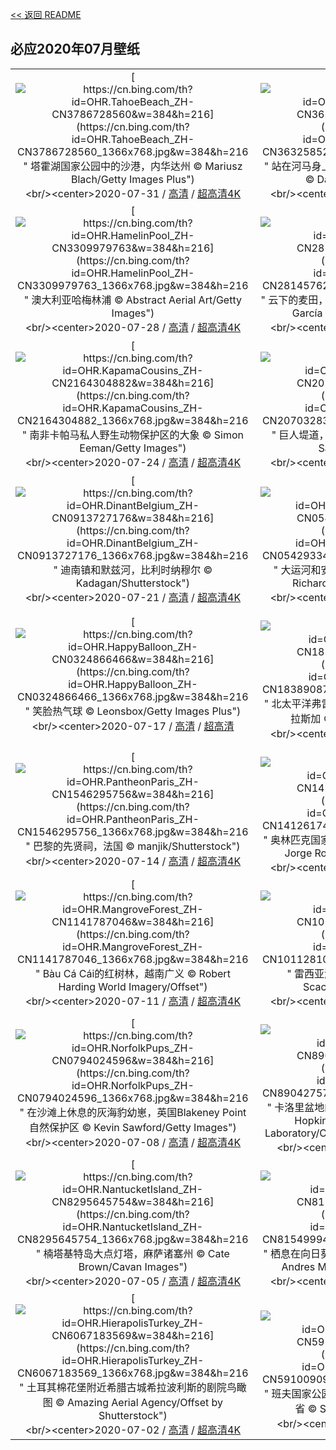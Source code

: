 [<< 返回 README](../../README.md)
## 必应2020年07月壁纸
||||
|:---:|:---:|:---:|
|[![https://cn.bing.com/th?id=OHR.TahoeBeach_ZH-CN3786728560&w=384&h=216](https://cn.bing.com/th?id=OHR.TahoeBeach_ZH-CN3786728560_1366x768.jpg&w=384&h=216 " &#10;塔霍湖国家公园中的沙港，内华达州&#10;© Mariusz Blach/Getty Images Plus")](https://cn.bing.com/search?q=%E5%A1%94%E9%9C%8D%E6%B9%96%E5%9B%BD%E5%AE%B6%E5%85%AC%E5%9B%AD%E4%B8%AD%E7%9A%84%E6%B2%99%E6%B8%AF%EF%BC%8C%E5%86%85%E5%8D%8E%E8%BE%BE%E5%B7%9E&form=hpcapt&mkt=zh-cn&filters=HpDate:"20200731_1600")<br/><center>2020-07-31 / [高清](https://cn.bing.com/th?id=OHR.TahoeBeach_ZH-CN3786728560_1920x1200.jpg&w=1920&h=1200) / [超高清4K](https://cn.bing.com/th?id=OHR.TahoeBeach_ZH-CN3786728560_UHD.jpg&w=3840&h=2160)<center/>|[![https://cn.bing.com/th?id=OHR.HamerkopHunting_ZH-CN3632585255&w=384&h=216](https://cn.bing.com/th?id=OHR.HamerkopHunting_ZH-CN3632585255_1366x768.jpg&w=384&h=216 " &#10;站在河马身上的锤头鹳，津巴布韦马纳潭国家公园&#10;© David Fettes/Getty Images")](https://cn.bing.com/search?q=%E7%AB%99%E5%9C%A8%E6%B2%B3%E9%A9%AC%E8%BA%AB%E4%B8%8A%E7%9A%84%E9%94%A4%E5%A4%B4%E9%B9%B3%EF%BC%8C%E6%B4%A5%E5%B7%B4%E5%B8%83%E9%9F%A6%E9%A9%AC%E7%BA%B3%E6%BD%AD%E5%9B%BD%E5%AE%B6%E5%85%AC%E5%9B%AD&form=hpcapt&mkt=zh-cn&filters=HpDate:"20200730_1600")<br/><center>2020-07-30 / [高清](https://cn.bing.com/th?id=OHR.HamerkopHunting_ZH-CN3632585255_1920x1200.jpg&w=1920&h=1200) / [超高清4K](https://cn.bing.com/th?id=OHR.HamerkopHunting_ZH-CN3632585255_UHD.jpg&w=3840&h=2160)<center/>|[![https://cn.bing.com/th?id=OHR.KallurLighthouse_ZH-CN3407251246&w=384&h=216](https://cn.bing.com/th?id=OHR.KallurLighthouse_ZH-CN3407251246_1366x768.jpg&w=384&h=216 " &#10;法罗群岛中的卡尔斯岛&#10;© Swen Stroop/Getty Images Plus")](https://cn.bing.com/search?q=%E6%B3%95%E7%BD%97%E7%BE%A4%E5%B2%9B%E4%B8%AD%E7%9A%84%E5%8D%A1%E5%B0%94%E6%96%AF%E5%B2%9B&form=hpcapt&mkt=zh-cn&filters=HpDate:"20200729_1600")<br/><center>2020-07-29 / [高清](https://cn.bing.com/th?id=OHR.KallurLighthouse_ZH-CN3407251246_1920x1200.jpg&w=1920&h=1200) / [超高清8K](https://cn.bing.com/th?id=OHR.KallurLighthouse_ZH-CN3407251246_UHD.jpg)<center/>|
|[![https://cn.bing.com/th?id=OHR.HamelinPool_ZH-CN3309979763&w=384&h=216](https://cn.bing.com/th?id=OHR.HamelinPool_ZH-CN3309979763_1366x768.jpg&w=384&h=216 " &#10;澳大利亚哈梅林浦&#10;© Abstract Aerial Art/Getty Images")](https://cn.bing.com/search?q=%E6%BE%B3%E5%A4%A7%E5%88%A9%E4%BA%9A%E5%93%88%E6%A2%85%E6%9E%97%E6%B5%A6&form=hpcapt&mkt=zh-cn&filters=HpDate:"20200728_1600")<br/><center>2020-07-28 / [高清](https://cn.bing.com/th?id=OHR.HamelinPool_ZH-CN3309979763_1920x1200.jpg&w=1920&h=1200) / [超高清4K](https://cn.bing.com/th?id=OHR.HamelinPool_ZH-CN3309979763_UHD.jpg&w=3840&h=2160)<center/>|[![https://cn.bing.com/th?id=OHR.WheatCastilla_ZH-CN2814576294&w=384&h=216](https://cn.bing.com/th?id=OHR.WheatCastilla_ZH-CN2814576294_1366x768.jpg&w=384&h=216 " &#10;云下的麦田，西班牙巴利亚多利德&#10;© Carlos Javier García Prieto/EyeEm/Getty Images")](https://cn.bing.com/search?q=%E4%BA%91%E4%B8%8B%E7%9A%84%E9%BA%A6%E7%94%B0%EF%BC%8C%E8%A5%BF%E7%8F%AD%E7%89%99%E5%B7%B4%E5%88%A9%E4%BA%9A%E5%A4%9A%E5%88%A9%E5%BE%B7&form=hpcapt&mkt=zh-cn&filters=HpDate:"20200726_1600")<br/><center>2020-07-26 / [高清](https://cn.bing.com/th?id=OHR.WheatCastilla_ZH-CN2814576294_1920x1200.jpg&w=1920&h=1200) / [超高清4K](https://cn.bing.com/th?id=OHR.WheatCastilla_ZH-CN2814576294_UHD.jpg&w=3840&h=2160)<center/>|[![https://cn.bing.com/th?id=OHR.RedSailboat_ZH-CN2386102503&w=384&h=216](https://cn.bing.com/th?id=OHR.RedSailboat_ZH-CN2386102503_1366x768.jpg&w=384&h=216 " &#10;迪斯科湾，格陵兰岛伊卢利萨特&#10;© Kertu/Shutterstock")](https://cn.bing.com/search?q=%E8%BF%AA%E6%96%AF%E7%A7%91%E6%B9%BE%EF%BC%8C%E6%A0%BC%E9%99%B5%E5%85%B0%E5%B2%9B%E4%BC%8A%E5%8D%A2%E5%88%A9%E8%90%A8%E7%89%B9&form=hpcapt&mkt=zh-cn&filters=HpDate:"20200725_1600")<br/><center>2020-07-25 / [高清](https://cn.bing.com/th?id=OHR.RedSailboat_ZH-CN2386102503_1920x1200.jpg&w=1920&h=1200) / [超高清4K](https://cn.bing.com/th?id=OHR.RedSailboat_ZH-CN2386102503_UHD.jpg&w=3840&h=2160)<center/>|
|[![https://cn.bing.com/th?id=OHR.KapamaCousins_ZH-CN2164304882&w=384&h=216](https://cn.bing.com/th?id=OHR.KapamaCousins_ZH-CN2164304882_1366x768.jpg&w=384&h=216 " &#10;南非卡帕马私人野生动物保护区的大象&#10;© Simon Eeman/Getty Images")](https://cn.bing.com/search?q=%E5%8D%97%E9%9D%9E%E5%8D%A1%E5%B8%95%E9%A9%AC%E7%A7%81%E4%BA%BA%E9%87%8E%E7%94%9F%E5%8A%A8%E7%89%A9%E4%BF%9D%E6%8A%A4%E5%8C%BA%E7%9A%84%E5%A4%A7%E8%B1%A1&form=hpcapt&mkt=zh-cn&filters=HpDate:"20200724_1600")<br/><center>2020-07-24 / [高清](https://cn.bing.com/th?id=OHR.KapamaCousins_ZH-CN2164304882_1920x1200.jpg&w=1920&h=1200) / [超高清4K](https://cn.bing.com/th?id=OHR.KapamaCousins_ZH-CN2164304882_UHD.jpg&w=3840&h=2160)<center/>|[![https://cn.bing.com/th?id=OHR.CausewayStones_ZH-CN2070328388&w=384&h=216](https://cn.bing.com/th?id=OHR.CausewayStones_ZH-CN2070328388_1366x768.jpg&w=384&h=216 " &#10;巨人堤道，英国北爱尔兰布什米尔斯&#10;© Chiara Salvadori/Getty Images")](https://cn.bing.com/search?q=%E5%B7%A8%E4%BA%BA%E5%A0%A4%E9%81%93%EF%BC%8C%E8%8B%B1%E5%9B%BD%E5%8C%97%E7%88%B1%E5%B0%94%E5%85%B0%E5%B8%83%E4%BB%80%E7%B1%B3%E5%B0%94%E6%96%AF&form=hpcapt&mkt=zh-cn&filters=HpDate:"20200723_1600")<br/><center>2020-07-23 / [高清](https://cn.bing.com/th?id=OHR.CausewayStones_ZH-CN2070328388_1920x1200.jpg&w=1920&h=1200) / [超高清4K](https://cn.bing.com/th?id=OHR.CausewayStones_ZH-CN2070328388_UHD.jpg&w=3840&h=2160)<center/>|[![https://cn.bing.com/th?id=OHR.RedBlueWildebeest_ZH-CN1024893552&w=384&h=216](https://cn.bing.com/th?id=OHR.RedBlueWildebeest_ZH-CN1024893552_1366x768.jpg&w=384&h=216 " &#10;日落时分正在迁徙的斑纹角马群，肯尼亚马赛马拉野生动物保护区&#10;© Denis-Huot/Minden Pictures")](https://cn.bing.com/search?q=%E6%97%A5%E8%90%BD%E6%97%B6%E5%88%86%E6%AD%A3%E5%9C%A8%E8%BF%81%E5%BE%99%E7%9A%84%E6%96%91%E7%BA%B9%E8%A7%92%E9%A9%AC%E7%BE%A4%EF%BC%8C%E8%82%AF%E5%B0%BC%E4%BA%9A%E9%A9%AC%E8%B5%9B%E9%A9%AC%E6%8B%89%E9%87%8E%E7%94%9F%E5%8A%A8%E7%89%A9%E4%BF%9D%E6%8A%A4%E5%8C%BA&form=hpcapt&mkt=zh-cn&filters=HpDate:"20200722_1600")<br/><center>2020-07-22 / [高清](https://cn.bing.com/th?id=OHR.RedBlueWildebeest_ZH-CN1024893552_1920x1200.jpg&w=1920&h=1200) / [超高清4K](https://cn.bing.com/th?id=OHR.RedBlueWildebeest_ZH-CN1024893552_UHD.jpg&w=3840&h=2160)<center/>|
|[![https://cn.bing.com/th?id=OHR.DinantBelgium_ZH-CN0913727176&w=384&h=216](https://cn.bing.com/th?id=OHR.DinantBelgium_ZH-CN0913727176_1366x768.jpg&w=384&h=216 " &#10;迪南镇和默兹河，比利时纳穆尔&#10;© Kadagan/Shutterstock")](https://cn.bing.com/search?q=%E8%BF%AA%E5%8D%97%E9%95%87%E5%92%8C%E9%BB%98%E5%85%B9%E6%B2%B3%EF%BC%8C%E6%AF%94%E5%88%A9%E6%97%B6%E7%BA%B3%E7%A9%86%E5%B0%94&form=hpcapt&mkt=zh-cn&filters=HpDate:"20200721_1600")<br/><center>2020-07-21 / [高清](https://cn.bing.com/th?id=OHR.DinantBelgium_ZH-CN0913727176_1920x1200.jpg&w=1920&h=1200) / [超高清4K](https://cn.bing.com/th?id=OHR.DinantBelgium_ZH-CN0913727176_UHD.jpg&w=3840&h=2160)<center/>|[![https://cn.bing.com/th?id=OHR.GrandCanalGondolas_ZH-CN0542933448&w=384&h=216](https://cn.bing.com/th?id=OHR.GrandCanalGondolas_ZH-CN0542933448_1366x768.jpg&w=384&h=216 " &#10;大运河和安康圣母圣殿，意大利威尼斯&#10;© Jim Richardson/Offset by Shutterstock")](https://cn.bing.com/search?q=%E5%A4%A7%E8%BF%90%E6%B2%B3%E5%92%8C%E5%AE%89%E5%BA%B7%E5%9C%A3%E6%AF%8D%E5%9C%A3%E6%AE%BF%EF%BC%8C%E6%84%8F%E5%A4%A7%E5%88%A9%E5%A8%81%E5%B0%BC%E6%96%AF&form=hpcapt&mkt=zh-cn&filters=HpDate:"20200719_1600")<br/><center>2020-07-19 / [高清](https://cn.bing.com/th?id=OHR.GrandCanalGondolas_ZH-CN0542933448_1920x1200.jpg&w=1920&h=1200) / [超高清4K](https://cn.bing.com/th?id=OHR.GrandCanalGondolas_ZH-CN0542933448_UHD.jpg&w=3840&h=2160)<center/>|[![https://cn.bing.com/th?id=OHR.NineSpotted_ZH-CN0422284522&w=384&h=216](https://cn.bing.com/th?id=OHR.NineSpotted_ZH-CN0422284522_1366x768.jpg&w=384&h=216 " &#10;九斑蛾，瑞士&#10;© Thomas Marent/Minden Pictures")](https://cn.bing.com/search?q=%E4%B9%9D%E6%96%91%E8%9B%BE%EF%BC%8C%E7%91%9E%E5%A3%AB&form=hpcapt&mkt=zh-cn&filters=HpDate:"20200718_1600")<br/><center>2020-07-18 / [高清](https://cn.bing.com/th?id=OHR.NineSpotted_ZH-CN0422284522_1920x1200.jpg&w=1920&h=1200) / [超高清4K](https://cn.bing.com/th?id=OHR.NineSpotted_ZH-CN0422284522_UHD.jpg&w=3840&h=2160)<center/>|
|[![https://cn.bing.com/th?id=OHR.HappyBalloon_ZH-CN0324866466&w=384&h=216](https://cn.bing.com/th?id=OHR.HappyBalloon_ZH-CN0324866466_1366x768.jpg&w=384&h=216 " &#10;笑脸热气球&#10;© Leonsbox/Getty Images Plus")](https://cn.bing.com/search?q=%E7%AC%91%E8%84%B8%E7%83%AD%E6%B0%94%E7%90%83&form=hpcapt&mkt=zh-cn&filters=HpDate:"20200717_1600")<br/><center>2020-07-17 / [高清](https://cn.bing.com/th?id=OHR.HappyBalloon_ZH-CN0324866466_1920x1200.jpg&w=1920&h=1200) / [超高清](https://cn.bing.com/th?id=OHR.HappyBalloon_ZH-CN0324866466_UHD.jpg)<center/>|[![https://cn.bing.com/th?id=OHR.FrederickSound_ZH-CN1838908749&w=384&h=216](https://cn.bing.com/th?id=OHR.FrederickSound_ZH-CN1838908749_1366x768.jpg&w=384&h=216 " &#10;北太平洋弗雷德里克海峡中的座头鲸冲出海面，阿拉斯加&#10;© Tony Wu/Minden Pictures")](https://cn.bing.com/search?q=%E5%8C%97%E5%A4%AA%E5%B9%B3%E6%B4%8B%E5%BC%97%E9%9B%B7%E5%BE%B7%E9%87%8C%E5%85%8B%E6%B5%B7%E5%B3%A1%E4%B8%AD%E7%9A%84%E5%BA%A7%E5%A4%B4%E9%B2%B8%E5%86%B2%E5%87%BA%E6%B5%B7%E9%9D%A2%EF%BC%8C%E9%98%BF%E6%8B%89%E6%96%AF%E5%8A%A0&form=hpcapt&mkt=zh-cn&filters=HpDate:"20200716_1600")<br/><center>2020-07-16 / [高清](https://cn.bing.com/th?id=OHR.FrederickSound_ZH-CN1838908749_1920x1200.jpg&w=1920&h=1200) / [超高清8K](https://cn.bing.com/th?id=OHR.FrederickSound_ZH-CN1838908749_UHD.jpg)<center/>|[![https://cn.bing.com/th?id=OHR.WinchesterCrypt_ZH-CN1683778044&w=384&h=216](https://cn.bing.com/th?id=OHR.WinchesterCrypt_ZH-CN1683778044_1366x768.jpg&w=384&h=216 " &#10;被洪水淹没的温彻斯特大教堂地下室，英国汉普郡&#10;© Oliver Hoffmann/Alamy")](https://cn.bing.com/search?q=%E8%A2%AB%E6%B4%AA%E6%B0%B4%E6%B7%B9%E6%B2%A1%E7%9A%84%E6%B8%A9%E5%BD%BB%E6%96%AF%E7%89%B9%E5%A4%A7%E6%95%99%E5%A0%82%E5%9C%B0%E4%B8%8B%E5%AE%A4%EF%BC%8C%E8%8B%B1%E5%9B%BD%E6%B1%89%E6%99%AE%E9%83%A1&form=hpcapt&mkt=zh-cn&filters=HpDate:"20200715_1600")<br/><center>2020-07-15 / [高清](https://cn.bing.com/th?id=OHR.WinchesterCrypt_ZH-CN1683778044_1920x1200.jpg&w=1920&h=1200) / [超高清4K](https://cn.bing.com/th?id=OHR.WinchesterCrypt_ZH-CN1683778044_UHD.jpg&w=3840&h=2160)<center/>|
|[![https://cn.bing.com/th?id=OHR.PantheonParis_ZH-CN1546295756&w=384&h=216](https://cn.bing.com/th?id=OHR.PantheonParis_ZH-CN1546295756_1366x768.jpg&w=384&h=216 " &#10;巴黎的先贤祠，法国&#10;© manjik/Shutterstock")](https://cn.bing.com/search?q=%E5%B7%B4%E9%BB%8E%E7%9A%84%E5%85%88%E8%B4%A4%E7%A5%A0%EF%BC%8C%E6%B3%95%E5%9B%BD&form=hpcapt&mkt=zh-cn&filters=HpDate:"20200714_1600")<br/><center>2020-07-14 / [高清](https://cn.bing.com/th?id=OHR.PantheonParis_ZH-CN1546295756_1920x1200.jpg&w=1920&h=1200) / [超高清4K](https://cn.bing.com/th?id=OHR.PantheonParis_ZH-CN1546295756_UHD.jpg&w=3840&h=2160)<center/>|[![https://cn.bing.com/th?id=OHR.SunnyRainforest_ZH-CN1412617420&w=384&h=216](https://cn.bing.com/th?id=OHR.SunnyRainforest_ZH-CN1412617420_1366x768.jpg&w=384&h=216 " &#10;奥林匹克国家公园中的可可西里雨林，华盛顿州&#10;© Jorge Romano/Offset by Shutterstock")](https://cn.bing.com/search?q=%E5%A5%A5%E6%9E%97%E5%8C%B9%E5%85%8B%E5%9B%BD%E5%AE%B6%E5%85%AC%E5%9B%AD%E4%B8%AD%E7%9A%84%E5%8F%AF%E5%8F%AF%E8%A5%BF%E9%87%8C%E9%9B%A8%E6%9E%97%EF%BC%8C%E5%8D%8E%E7%9B%9B%E9%A1%BF%E5%B7%9E&form=hpcapt&mkt=zh-cn&filters=HpDate:"20200713_1600")<br/><center>2020-07-13 / [高清](https://cn.bing.com/th?id=OHR.SunnyRainforest_ZH-CN1412617420_1920x1200.jpg&w=1920&h=1200) / [超高清4K](https://cn.bing.com/th?id=OHR.SunnyRainforest_ZH-CN1412617420_UHD.jpg&w=3840&h=2160)<center/>|[![https://cn.bing.com/th?id=OHR.WaterRipplesVideo_ZH-CN8790763092&w=384&h=216](https://cn.bing.com/th?id=OHR.WaterRipplesVideo_ZH-CN8790763092_1366x768.jpg&w=384&h=216 " &#10;埃热泽尔斯湖面上的波纹，拉脱维亚拉特加尔地区&#10;© Eaglewood Films/Nimia")](https://cn.bing.com/search?q=%E5%9F%83%E7%83%AD%E6%B3%BD%E5%B0%94%E6%96%AF%E6%B9%96%E9%9D%A2%E4%B8%8A%E7%9A%84%E6%B3%A2%E7%BA%B9%EF%BC%8C%E6%8B%89%E8%84%B1%E7%BB%B4%E4%BA%9A%E6%8B%89%E7%89%B9%E5%8A%A0%E5%B0%94%E5%9C%B0%E5%8C%BA&form=hpcapt&mkt=zh-cn&filters=HpDate:"20200712_1600")<br/><center>2020-07-12 / [高清](https://cn.bing.com/th?id=OHR.WaterRipplesVideo_ZH-CN8790763092_1920x1200.jpg&w=1920&h=1200) / [超高清](https://cn.bing.com/th?id=OHR.WaterRipplesVideo_ZH-CN8790763092_UHD.jpg)<center/>|
|[![https://cn.bing.com/th?id=OHR.MangroveForest_ZH-CN1141787046&w=384&h=216](https://cn.bing.com/th?id=OHR.MangroveForest_ZH-CN1141787046_1366x768.jpg&w=384&h=216 " &#10;Bàu Cá Cái的红树林，越南广义&#10;© Robert Harding World Imagery/Offset")](https://cn.bing.com/search?q=B%C3%A0u&form=hpcapt&mkt=zh-cn&filters=HpDate:"20200711_1600")<br/><center>2020-07-11 / [高清](https://cn.bing.com/th?id=OHR.MangroveForest_ZH-CN1141787046_1920x1200.jpg&w=1920&h=1200) / [超高清4K](https://cn.bing.com/th?id=OHR.MangroveForest_ZH-CN1141787046_UHD.jpg&w=3840&h=2160)<center/>|[![https://cn.bing.com/th?id=OHR.BellTowerItaly_ZH-CN1011281003&w=384&h=216](https://cn.bing.com/th?id=OHR.BellTowerItaly_ZH-CN1011281003_1366x768.jpg&w=384&h=216 " &#10;雷西亚湖上的钟楼 ，意大利博尔扎诺&#10;© Scacciamosche/Getty Images")](https://cn.bing.com/search?q=%E9%9B%B7%E8%A5%BF%E4%BA%9A%E6%B9%96%E4%B8%8A%E7%9A%84%E9%92%9F%E6%A5%BC&form=hpcapt&mkt=zh-cn&filters=HpDate:"20200710_1600")<br/><center>2020-07-10 / [高清](https://cn.bing.com/th?id=OHR.BellTowerItaly_ZH-CN1011281003_1920x1200.jpg&w=1920&h=1200) / [超高清4K](https://cn.bing.com/th?id=OHR.BellTowerItaly_ZH-CN1011281003_UHD.jpg&w=3840&h=2160)<center/>|[![https://cn.bing.com/th?id=OHR.ColoradoColumbine_ZH-CN0901580141&w=384&h=216](https://cn.bing.com/th?id=OHR.ColoradoColumbine_ZH-CN0901580141_1366x768.jpg&w=384&h=216 " &#10;位于科罗拉多南部圣胡安山脉的美国盆地&#10;© Blaine Harrington III/Alamy")](https://cn.bing.com/search?q=%E4%BD%8D%E4%BA%8E%E7%A7%91%E7%BD%97%E6%8B%89%E5%A4%9A%E5%8D%97%E9%83%A8%E5%9C%A3%E8%83%A1%E5%AE%89%E5%B1%B1%E8%84%89%E7%9A%84%E7%BE%8E%E5%9B%BD%E7%9B%86%E5%9C%B0&form=hpcapt&mkt=zh-cn&filters=HpDate:"20200709_1600")<br/><center>2020-07-09 / [高清](https://cn.bing.com/th?id=OHR.ColoradoColumbine_ZH-CN0901580141_1920x1200.jpg&w=1920&h=1200) / [超高清4K](https://cn.bing.com/th?id=OHR.ColoradoColumbine_ZH-CN0901580141_UHD.jpg&w=3840&h=2160)<center/>|
|[![https://cn.bing.com/th?id=OHR.NorfolkPups_ZH-CN0794024596&w=384&h=216](https://cn.bing.com/th?id=OHR.NorfolkPups_ZH-CN0794024596_1366x768.jpg&w=384&h=216 " &#10;在沙滩上休息的灰海豹幼崽，英国Blakeney Point自然保护区&#10;© Kevin Sawford/Getty Images")](https://cn.bing.com/search?q=%E5%9C%A8%E6%B2%99%E6%BB%A9%E4%B8%8A%E4%BC%91%E6%81%AF%E7%9A%84%E7%81%B0%E6%B5%B7%E8%B1%B9%E5%B9%BC%E5%B4%BD%EF%BC%8C%E8%8B%B1%E5%9B%BDBlakeney&form=hpcapt&mkt=zh-cn&filters=HpDate:"20200708_1600")<br/><center>2020-07-08 / [高清](https://cn.bing.com/th?id=OHR.NorfolkPups_ZH-CN0794024596_1920x1200.jpg&w=1920&h=1200) / [超高清4K](https://cn.bing.com/th?id=OHR.NorfolkPups_ZH-CN0794024596_UHD.jpg&w=3840&h=2160)<center/>|[![https://cn.bing.com/th?id=OHR.CalorisMDIS_ZH-CN8904275746&w=384&h=216](https://cn.bing.com/th?id=OHR.CalorisMDIS_ZH-CN8904275746_1366x768.jpg&w=384&h=216 " &#10;卡洛里盆地的合成全彩图，水星&#10;© NASA/Johns Hopkins University Applied Physics Laboratory/Carnegie Institution of Washington")](https://cn.bing.com/search?q=%E5%8D%A1%E6%B4%9B%E9%87%8C%E7%9B%86%E5%9C%B0%E7%9A%84%E5%90%88%E6%88%90%E5%85%A8%E5%BD%A9%E5%9B%BE%EF%BC%8C%E6%B0%B4%E6%98%9F&form=hpcapt&mkt=zh-cn&filters=HpDate:"20200707_1600")<br/><center>2020-07-07 / [高清](https://cn.bing.com/th?id=OHR.CalorisMDIS_ZH-CN8904275746_1920x1200.jpg&w=1920&h=1200) / [超高清](https://cn.bing.com/th?id=OHR.CalorisMDIS_ZH-CN8904275746_UHD.jpg)<center/>|[![https://cn.bing.com/th?id=OHR.Kamchatka_ZH-CN8647931935&w=384&h=216](https://cn.bing.com/th?id=OHR.Kamchatka_ZH-CN8647931935_1366x768.jpg&w=384&h=216 " &#10;堪察加半岛上的扎尔巴奇克火山，俄罗斯&#10;© Egor Vlasov/Shutterstock")](https://cn.bing.com/search?q=%E5%A0%AA%E5%AF%9F%E5%8A%A0%E5%8D%8A%E5%B2%9B%E4%B8%8A%E7%9A%84%E6%89%8E%E5%B0%94%E5%B7%B4%E5%A5%87%E5%85%8B%E7%81%AB%E5%B1%B1%EF%BC%8C%E4%BF%84%E7%BD%97%E6%96%AF&form=hpcapt&mkt=zh-cn&filters=HpDate:"20200706_1600")<br/><center>2020-07-06 / [高清](https://cn.bing.com/th?id=OHR.Kamchatka_ZH-CN8647931935_1920x1200.jpg&w=1920&h=1200) / [超高清4K](https://cn.bing.com/th?id=OHR.Kamchatka_ZH-CN8647931935_UHD.jpg&w=3840&h=2160)<center/>|
|[![https://cn.bing.com/th?id=OHR.NantucketIsland_ZH-CN8295645754&w=384&h=216](https://cn.bing.com/th?id=OHR.NantucketIsland_ZH-CN8295645754_1366x768.jpg&w=384&h=216 " &#10;楠塔基特岛大点灯塔，麻萨诸塞州&#10;© Cate Brown/Cavan Images")](https://cn.bing.com/search?q=%E6%A5%A0%E5%A1%94%E5%9F%BA%E7%89%B9%E5%B2%9B%E5%A4%A7%E7%82%B9%E7%81%AF%E5%A1%94%EF%BC%8C%E9%BA%BB%E8%90%A8%E8%AF%B8%E5%A1%9E%E5%B7%9E&form=hpcapt&mkt=zh-cn&filters=HpDate:"20200705_1600")<br/><center>2020-07-05 / [高清](https://cn.bing.com/th?id=OHR.NantucketIsland_ZH-CN8295645754_1920x1200.jpg&w=1920&h=1200) / [超高清4K](https://cn.bing.com/th?id=OHR.NantucketIsland_ZH-CN8295645754_UHD.jpg&w=3840&h=2160)<center/>|[![https://cn.bing.com/th?id=OHR.OwlSunflowers_ZH-CN8154999485&w=384&h=216](https://cn.bing.com/th?id=OHR.OwlSunflowers_ZH-CN8154999485_1366x768.jpg&w=384&h=216 " &#10;栖息在向日葵上的一只小猫头鹰，西班牙加的斯&#10;© Andres M. Dominguez/Minden Pictures")](https://cn.bing.com/search?q=%E6%A0%96%E6%81%AF%E5%9C%A8%E5%90%91%E6%97%A5%E8%91%B5%E4%B8%8A%E7%9A%84%E4%B8%80%E5%8F%AA%E5%B0%8F%E7%8C%AB%E5%A4%B4%E9%B9%B0%EF%BC%8C%E8%A5%BF%E7%8F%AD%E7%89%99%E5%8A%A0%E7%9A%84%E6%96%AF&form=hpcapt&mkt=zh-cn&filters=HpDate:"20200704_1600")<br/><center>2020-07-04 / [高清](https://cn.bing.com/th?id=OHR.OwlSunflowers_ZH-CN8154999485_1920x1200.jpg&w=1920&h=1200) / [超高清4K](https://cn.bing.com/th?id=OHR.OwlSunflowers_ZH-CN8154999485_UHD.jpg&w=3840&h=2160)<center/>|[![https://cn.bing.com/th?id=OHR.DogDays_ZH-CN8013834742&w=384&h=216](https://cn.bing.com/th?id=OHR.DogDays_ZH-CN8013834742_1366x768.jpg&w=384&h=216 " &#10;卡拉哈里沙漠中的南非狐，南非&#10;© NSP-RF/Alamy")](https://cn.bing.com/search?q=%E5%8D%A1%E6%8B%89%E5%93%88%E9%87%8C%E6%B2%99%E6%BC%A0%E4%B8%AD%E7%9A%84%E5%8D%97%E9%9D%9E%E7%8B%90%EF%BC%8C%E5%8D%97%E9%9D%9E&form=hpcapt&mkt=zh-cn&filters=HpDate:"20200703_1600")<br/><center>2020-07-03 / [高清](https://cn.bing.com/th?id=OHR.DogDays_ZH-CN8013834742_1920x1200.jpg&w=1920&h=1200) / [超高清4K](https://cn.bing.com/th?id=OHR.DogDays_ZH-CN8013834742_UHD.jpg&w=3840&h=2160)<center/>|
|[![https://cn.bing.com/th?id=OHR.HierapolisTurkey_ZH-CN6067183569&w=384&h=216](https://cn.bing.com/th?id=OHR.HierapolisTurkey_ZH-CN6067183569_1366x768.jpg&w=384&h=216 " &#10;土耳其棉花堡附近希腊古城希拉波利斯的剧院鸟瞰图&#10;© Amazing Aerial Agency/Offset by Shutterstock")](https://cn.bing.com/search?q=%E5%9C%9F%E8%80%B3%E5%85%B6%E6%A3%89%E8%8A%B1%E5%A0%A1%E9%99%84%E8%BF%91%E5%B8%8C%E8%85%8A%E5%8F%A4%E5%9F%8E%E5%B8%8C%E6%8B%89%E6%B3%A2%E5%88%A9%E6%96%AF%E7%9A%84%E5%89%A7%E9%99%A2%E9%B8%9F%E7%9E%B0%E5%9B%BE&form=hpcapt&mkt=zh-cn&filters=HpDate:"20200702_1600")<br/><center>2020-07-02 / [高清](https://cn.bing.com/th?id=OHR.HierapolisTurkey_ZH-CN6067183569_1920x1200.jpg&w=1920&h=1200) / [超高清4K](https://cn.bing.com/th?id=OHR.HierapolisTurkey_ZH-CN6067183569_UHD.jpg&w=3840&h=2160)<center/>|[![https://cn.bing.com/th?id=OHR.LakeMoraineVideo_ZH-CN5910090911&w=384&h=216](https://cn.bing.com/th?id=OHR.LakeMoraineVideo_ZH-CN5910090911_1366x768.jpg&w=384&h=216 " &#10;班夫国家公园中莫兰湖的延时视频，加拿大艾伯塔省&#10;© Schroptschop/Getty Images")](https://cn.bing.com/search?q=%E7%8F%AD%E5%A4%AB%E5%9B%BD%E5%AE%B6%E5%85%AC%E5%9B%AD%E4%B8%AD%E8%8E%AB%E5%85%B0%E6%B9%96%E7%9A%84%E5%BB%B6%E6%97%B6%E8%A7%86%E9%A2%91%EF%BC%8C%E5%8A%A0%E6%8B%BF%E5%A4%A7%E8%89%BE%E4%BC%AF%E5%A1%94%E7%9C%81&form=hpcapt&mkt=zh-cn&filters=HpDate:"20200701_1600")<br/><center>2020-07-01 / [高清](https://cn.bing.com/th?id=OHR.LakeMoraineVideo_ZH-CN5910090911_1920x1200.jpg&w=1920&h=1200) / [超高清](https://cn.bing.com/th?id=OHR.LakeMoraineVideo_ZH-CN5910090911_UHD.jpg)<center/>